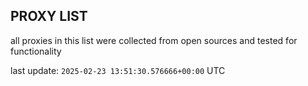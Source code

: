 ## PROXY LIST

all proxies in this list were collected from open sources and tested for functionality

last update: `2025-02-23 13:51:30.576666+00:00` UTC